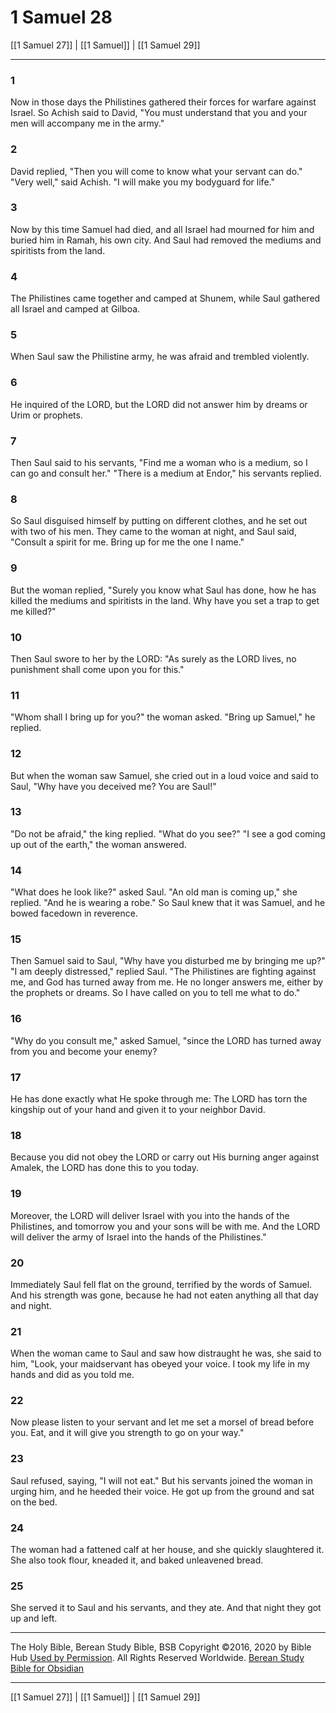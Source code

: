 # 1 Samuel 28

[[1 Samuel 27]] | [[1 Samuel]] | [[1 Samuel 29]]

---

### 1
Now in those days the Philistines gathered their forces for warfare against Israel. So Achish said to David, "You must understand that you and your men will accompany me in the army."

### 2
David replied, "Then you will come to know what your servant can do." "Very well," said Achish. "I will make you my bodyguard for life."

### 3
Now by this time Samuel had died, and all Israel had mourned for him and buried him in Ramah, his own city. And Saul had removed the mediums and spiritists from the land.

### 4
The Philistines came together and camped at Shunem, while Saul gathered all Israel and camped at Gilboa.

### 5
When Saul saw the Philistine army, he was afraid and trembled violently.

### 6
He inquired of the LORD, but the LORD did not answer him by dreams or Urim or prophets.

### 7
Then Saul said to his servants, "Find me a woman who is a medium, so I can go and consult her." "There is a medium at Endor," his servants replied.

### 8
So Saul disguised himself by putting on different clothes, and he set out with two of his men. They came to the woman at night, and Saul said, "Consult a spirit for me. Bring up for me the one I name."

### 9
But the woman replied, "Surely you know what Saul has done, how he has killed the mediums and spiritists in the land. Why have you set a trap to get me killed?"

### 10
Then Saul swore to her by the LORD: "As surely as the LORD lives, no punishment shall come upon you for this."

### 11
"Whom shall I bring up for you?" the woman asked. "Bring up Samuel," he replied.

### 12
But when the woman saw Samuel, she cried out in a loud voice and said to Saul, "Why have you deceived me? You are Saul!"

### 13
"Do not be afraid," the king replied. "What do you see?" "I see a god coming up out of the earth," the woman answered.

### 14
"What does he look like?" asked Saul. "An old man is coming up," she replied. "And he is wearing a robe." So Saul knew that it was Samuel, and he bowed facedown in reverence.

### 15
Then Samuel said to Saul, "Why have you disturbed me by bringing me up?" "I am deeply distressed," replied Saul. "The Philistines are fighting against me, and God has turned away from me. He no longer answers me, either by the prophets or dreams. So I have called on you to tell me what to do."

### 16
"Why do you consult me," asked Samuel, "since the LORD has turned away from you and become your enemy?

### 17
He has done exactly what He spoke through me: The LORD has torn the kingship out of your hand and given it to your neighbor David.

### 18
Because you did not obey the LORD or carry out His burning anger against Amalek, the LORD has done this to you today.

### 19
Moreover, the LORD will deliver Israel with you into the hands of the Philistines, and tomorrow you and your sons will be with me. And the LORD will deliver the army of Israel into the hands of the Philistines."

### 20
Immediately Saul fell flat on the ground, terrified by the words of Samuel. And his strength was gone, because he had not eaten anything all that day and night.

### 21
When the woman came to Saul and saw how distraught he was, she said to him, "Look, your maidservant has obeyed your voice. I took my life in my hands and did as you told me.

### 22
Now please listen to your servant and let me set a morsel of bread before you. Eat, and it will give you strength to go on your way."

### 23
Saul refused, saying, "I will not eat." But his servants joined the woman in urging him, and he heeded their voice. He got up from the ground and sat on the bed.

### 24
The woman had a fattened calf at her house, and she quickly slaughtered it. She also took flour, kneaded it, and baked unleavened bread.

### 25
She served it to Saul and his servants, and they ate. And that night they got up and left.

---

The Holy Bible, Berean Study Bible, BSB
Copyright ©2016, 2020 by Bible Hub
[Used by Permission](https://berean.bible/terms.htm). All Rights Reserved Worldwide.
[Berean Study Bible for Obsidian](https://github.com/gapmiss/berean-study-bible-for-obsidian)

---

[[1 Samuel 27]] | [[1 Samuel]] | [[1 Samuel 29]]

